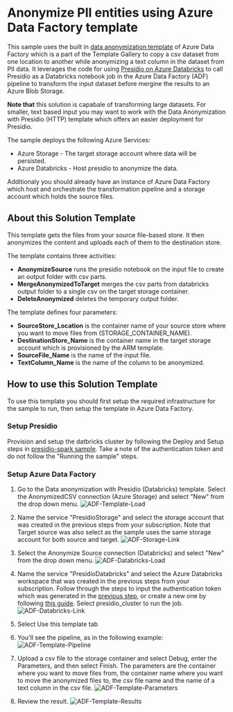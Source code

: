 # Anonymize PII entities using Azure Data Factory template

This sample uses the built in [data anonymization template](https://github.com/Azure/Azure-DataFactory/tree/main/templates/Data%20Anonymization%20with%20Presidio%20Databricks) of Azure Data Factory which is a part of the Template Gallery to copy a csv dataset from one location to another while anonymizing a text column in the dataset from PII data. It leverages the code for using [Presidio on Azure Databricks](../spark/index.md) to call Presidio as a Databricks notebook job in the Azure Data Factory (ADF) pipeline to transform the input dataset before mergine the results to an Azure Blob Storage.

**Note that** this solution is capabale of transforming large datasets. For smaller, text based input you may want to work with the Data Anonymization with Presidio (HTTP) template which offers an easier deployment for Presidio.

The sample deploys the following Azure Services:

* Azure Storage - The target storage account where data will be persisted.
* Azure Databricks - Host presidio to anonymize the data.

Additionaly you should already have an instance of Azure Data Factory which host and orchestrate the transformation pipeline and a storage account which holds the source files.

## About this Solution Template

This template gets the files from your source file-based store. It then anonymizes the content and uploads each of them to the destination store.

The template contains three activities:

* **AnonymizeSource** runs the presidio notebook on the input file to create an output folder with csv parts.
* **MergeAnonymizedToTarget** merges the csv parts from databricks output folder to a single csv on the target storage container.
* **DeleteAnonymized** deletes the temporary output folder.

The template defines four parameters:

* **SourceStore_Location** is the container name of your source store where you want to move files from (STORAGE_CONTAINER_NAME).
* **DestinationStore_Name** is the container name in the target storage account which is provisioned by the ARM template.
* **SourceFile_Name** is the name of the input file.
* **TextColumn_Name** is the name of the column to be anonymized.

## How to use this Solution Template

To use this template you should first setup the required infrastructure for the sample to run, then setup the template in Azure Data Factory.

### Setup Presidio

Provision and setup the datbricks cluster by following the Deploy and Setup steps in [presidio-spark sample](../spark/index.md#Pre-requisites).
Take a note of the authentication token and do not follow the "Running the sample" steps.

### Setup Azure Data Factory

1. Go to the Data anonymization with Presidio (Databricks) template. Select the AnonymizedCSV connection (Azure Storage) and select "New" from the drop down menu.
![ADF-Template-Load](images/data-anonymization-databricks-01.png)

2. Name the service "PresidioStorage" and select the storage account that was created in the previous steps from your subscription. Note that Target source was also select as the sample uses the same storage account for both source and target.
![ADF-Storage-Link](images/data-anonymization-databricks-02.png)

3. Select the Anonymize Source connection (Databricks) and select "New" from the drop down menu.
![ADF-Databricks-Load](images/data-anonymization-databricks-03.png)

4. Name the service "PresidioDatabricks" and select the Azure Databricks workspace that was created in the previous steps from your subscription. Follow through the steps to input the authentication token which was generated in the [previous step](../spark/index.md#Setup-Databricks), or create a new one by following [this guide](https://docs.microsoft.com/en-us/azure/databricks/dev-tools/api/latest/authentication). Select presidio_cluster to run the job.
![ADF-Databricks-Link](images/data-anonymization-databricks-04.png)

5. Select Use this template tab

6. You'll see the pipeline, as in the following example:
![ADF-Template-Pipeline](images/data-anonymization-databricks-05.png)

7. Upload a csv file to the storage container and select Debug, enter the Parameters, and then select Finish. The parameters are the container where you want to move files from, the container name where you want to move the anonymized files to, the csv file name and the name of a text column in the csv file.
![ADF-Template-Parameters](images/data-anonymization-databricks-06.png)

8. Review the result.
![ADF-Template-Results](images/data-anonymization-databricks-07.png)
